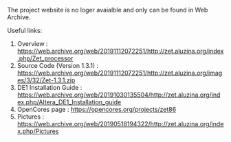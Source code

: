 The project website is no loger avaialble and only can be found in Web Archive.  

Useful links:  
1. Overview : https://web.archive.org/web/20191112072251/http://zet.aluzina.org/index.php/Zet_processor  
2. Source Code (Version 1.3.1) : https://web.archive.org/web/20191112072251/http://zet.aluzina.org/images/3/32/Zet-1.3.1.zip
3. DE1 Installation Guide : https://web.archive.org/web/20191030135504/http://zet.aluzina.org/index.php/Altera_DE1_Installation_guide  
4. OpenCores page : https://opencores.org/projects/zet86 
5. Pictures : https://web.archive.org/web/20190518194322/http://zet.aluzina.org/index.php/Pictures


